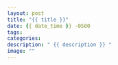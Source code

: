 ```yaml
---
layout: post
title: "{{ title }}"
date: {{ date_time }} -0500
tags: 
categories:
description: " {{ description }} "
image: ""
---
```


